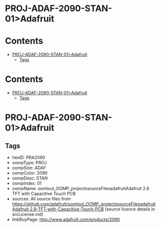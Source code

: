 
PROJ-ADAF-2090-STAN-01>Adafruit
===============================

Contents
========

* [PROJ-ADAF-2090-STAN-01>Adafruit](#proj-adaf-2090-stan-01adafruit)
	* [Tags](#tags)

Contents
========

* [PROJ-ADAF-2090-STAN-01>Adafruit](#proj-adaf-2090-stan-01adafruit)
	* [Tags](#tags)

# PROJ-ADAF-2090-STAN-01>Adafruit

## Tags

- hexID: PRA2090
- oompType: PROJ
- oompSize: ADAF
- oompColor: 2090
- oompDesc: STAN
- oompIndex: 01
- oompName: oomlout_OOMP_projectssourceFilesadafruitAdafruit 2.8 TFT with Capacitive Touch PCB
- sources: All source files from https://github.com/adafruit/oomlout_OOMP_projectssourceFilesadafruitAdafruit-2.8-TFT-with-Capacitive-Touch-PCB (source licence details in srcLicense.md)
- linkBuyPage: http://www.adafruit.com/products/2090
